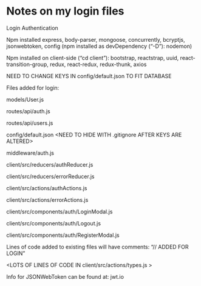 # Notes on my login files

Login Authentication

Npm installed express, body-parser, mongoose, concurrently, bcryptjs, jsonwebtoken, config
(npm installed as devDependency (“-D”): nodemon)

Npm installed on client-side (“cd client”): bootstrap, reactstrap, uuid, react-transition-group, redux, react-redux, redux-thunk, axios

NEED TO CHANGE KEYS IN config/default.json TO FIT DATABASE

Files added for login:

models/User.js

routes/api/auth.js

routes/api/users.js

config/default.json <NEED TO HIDE WITH .gitignore AFTER KEYS ARE ALTERED>
  
middleware/auth.js

client/src/reducers/authReducer.js

client/src/reducers/errorReducer.js

client/src/actions/authActions.js

client/src/actions/errorActions.js

client/src/components/auth/LoginModal.js

client/src/components/auth/Logout.js

client/src/components/auth/RegisterModal.js




Lines of code added to existing files will have comments: “// ADDED FOR LOGIN”


<LOTS OF LINES OF CODE IN client/src/actions/types.js >


Info for JSONWebToken can be found at: jwt.io
